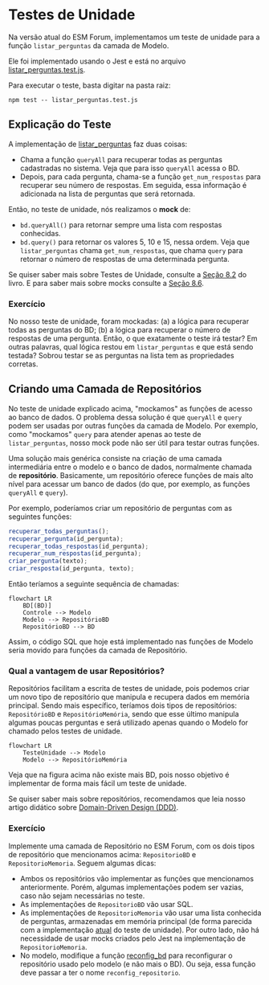 # Testes de Unidade

Na versão atual do ESM Forum, implementamos um teste de unidade para a função `listar_perguntas` da camada de Modelo.

Ele foi implementado usando o Jest e está no arquivo [listar_perguntas.test.js](../testes/listar_perguntas.test.js).

Para executar o teste, basta digitar na pasta raiz:

`npm test -- listar_perguntas.test.js`

## Explicação do Teste

A implementação de [listar_perguntas](../modelo.js) faz duas coisas:

* Chama a função `queryAll` para recuperar todas as perguntas cadastradas no sistema. Veja que para isso `queryAll` acessa o BD.
* Depois, para cada pergunta, chama-se a função `get_num_respostas` para recuperar seu número de respostas. Em seguida, essa informação é adicionada na lista de perguntas que será retornada.

Então, no teste de unidade, nós realizamos o **mock** de:

* `bd.queryAll()` para retornar sempre uma lista com respostas conhecidas.
* `bd.query()` para retornar os valores 5, 10 e 15, nessa ordem. Veja que 
`listar_perguntas` chama `get_num_respostas`, que chama `query` para
retornar o número de respostas de uma determinada pergunta.

Se quiser saber mais sobre Testes de Unidade, consulte a [Seção 8.2](https://engsoftmoderna.info/cap8.html#testes-de-unidade) do livro. E para saber mais sobre mocks consulte a [Seção 8.6](https://engsoftmoderna.info/cap8.html#mocks).

### Exercício

No nosso teste de unidade, foram mockadas: (a) a lógica para 
recuperar todas as perguntas do BD; (b) a lógica para recuperar 
o número de respostas de uma pergunta. Então, o que exatamente
  o teste irá testar? Em outras palavras, qual  lógica restou 
em `listar_perguntas` e que está sendo testada?
Sobrou testar se as perguntas na lista tem as propriedades corretas.

## Criando uma Camada de Repositórios

No teste de unidade explicado acima, "mockamos" as
funções de acesso ao banco de dados. O problema dessa solução é que 
`queryAll` e `query` podem ser usadas por outras funções da 
camada de Modelo. Por exemplo, como "mockamos" `query` para atender
apenas ao teste de `listar_perguntas`, nosso mock pode não ser útil para testar outras funções.

Uma solução mais genérica consiste na criação de uma camada
intermediária entre o modelo e o banco de dados, normalmente 
chamada de **repositório**. Basicamente, um repositório
oferece funções de mais alto nível para acessar um banco de dados 
(do que, por exemplo, as funções `queryAll` e `query`).

Por exemplo, poderíamos criar um repositório de perguntas 
com as seguintes funções:

````javascript
recuperar_todas_perguntas(); 
recuperar_pergunta(id_pergunta);
recuperar_todas_respostas(id_pergunta);
recuperar_num_respostas(id_pergunta);
criar_pergunta(texto);
criar_resposta(id_pergunta, texto);
````

Então teríamos a seguinte sequência de chamadas:

```mermaid
flowchart LR
    BD[(BD)]
    Controle --> Modelo
    Modelo --> RepositórioBD
    RepositórioBD --> BD
```

Assim, o código SQL que hoje está implementado nas funções de 
Modelo seria movido para funções da camada de Repositório.

### Qual a vantagem de usar Repositórios?

Repositórios facilitam a escrita de testes de unidade, pois 
podemos criar um novo tipo de repositório que manipula e recupera dados em memória principal. Sendo mais específico, 
teríamos dois tipos de repositórios: `RepositórioBD` e
`RepositórioMemória`, sendo que esse último manipula
algumas poucas perguntas e será utilizado apenas quando o Modelo for chamado pelos testes de unidade.

```mermaid
flowchart LR
    TesteUnidade --> Modelo
    Modelo --> RepositórioMemória
```

Veja que na figura acima não existe mais BD, pois nosso objetivo é 
implementar de forma mais fácil um teste de unidade.

Se quiser saber mais sobre repositórios, recomendamos que leia nosso artigo didático sobre [Domain-Driven Design (DDD)](https://engsoftmoderna.info/artigos/ddd.html).

### Exercício

Implemente uma camada de Repositório no ESM Forum, com os dois 
tipos de repositório que mencionamos acima: `RepositorioBD` e `RepositorioMemoria`. Seguem algumas dicas:
*  Ambos os repositórios vão implementar as funções que mencionamos anteriormente. Porém, algumas implementações podem ser vazias, caso não sejam necessárias no teste.
* As implementações de `RepositorioBD` vão usar SQL.
* As implementações de `RepositorioMemoria` vão usar uma lista conhecida de perguntas, armazenadas em memória principal (de forma parecida com a implementação [atual](../testes/listar_perguntas.test.js) do teste de unidade). Por outro lado, não há necessidade de usar mocks criados pelo Jest na implementação de `RepositorioMemoria`.
* No modelo, modifique a função [reconfig_bd](../modelo.js) para reconfigurar o repositório usado pelo modelo (e não mais o BD). Ou seja, essa função deve passar a ter o nome `reconfig_repositorio`.
